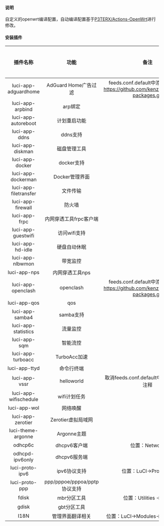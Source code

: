 #### 说明

自定义的openwrt编译配置，自动编译配置基于[P3TERX/Actions-OpenWrt](https://github.com/P3TERX/Actions-OpenWrt)进行修改。

#### 安装插件

| 插件名称                  | 功能                       | 备注                                                                            | 是否内置 |
|:---------------------:|:------------------------:|:-----------------------------------------------------------------------------:|:----:|
| luci-app-adguardhome  | AdGuard Home广告过滤         | feeds.conf.default中添加：src-git https://github.com/kenzok8/openwrt-packages.git | 否    |
| luci-app-arpbind      | arp绑定                    |                                                                               | 是    |
| luci-app-autoreboot   | 计划重启功能                   |                                                                               | 是    |
| luci-app-ddns         | ddns支持                   |                                                                               | 是    |
| luci-app-diskman      | 磁盘管理工具                   |                                                                               | 是    |
| luci-app-docker       | docker支持                 |                                                                               | 是    |
| luci-app-dockerman    | Docker管理界面               |                                                                               | 是    |
| luci-app-filetransfer | 文件传输                     |                                                                               | 是    |
| luci-app-firewall     | 防火墙                      |                                                                               | 是    |
| luci-app-frpc         | 内网穿透工具frpc客户端            |                                                                               | 是    |
| luci-app-guestwifi    | 访问wifi支持                 |                                                                               | 是    |
| luci-app-hd-idle      | 硬盘自动休眠                   |                                                                               | 是    |
| luci-app-nlbwmon      | 带宽监控                     |                                                                               | 是    |
| luci-app-nps          | 内网穿透工具nps                |                                                                               | 是    |
| luci-app-openclash    | openclash                | feeds.conf.default中添加：src-git https://github.com/kenzok8/openwrt-packages.git | 否    |
| luci-app-qos          | qos                      |                                                                               | 是    |
| luci-app-samba4       | samba支持                  |                                                                               | 是    |
| luci-app-statistics   | 流量监控                     |                                                                               | 是    |
| luci-app-sqm          | 智能流控                     |                                                                               | 是    |
| luci-app-turboacc     | TurboAcc加速               |                                                                               | 是    |
| luci-app-ttyd         | 命令行终端                    |                                                                               | 是    |
| luci-app-vssr         | helloworld               | 取消feeds.conf.default中的helloworld注释                                            | 否    |
| luci-app-wifischedule | wifi计划任务                 |                                                                               | 是    |
| luci-app-wol          | 网络唤醒                     |                                                                               | 是    |
| luci-app-zerotier     | Zerotier虚拟局域网            |                                                                               | 是    |
| luci-theme-argonne    | Argonne主题                |                                                                               | 是    |
| odhcp6c               | dhcpv6客户端                | 位置：Network                                                                    |      |
| odhcpd-ipv6only       | dhcpv6服务端                |                                                                               |      |
| luci-proto-ipv6       | ipv6协议支持                 | 位置：LuCI->Protocols                                                            |      |
| luci-proto-ppp        | ppp/pppoe/pppoa/pptp协议支持 |                                                                               |      |
| fdisk                 | mbr分区工具                  | 位置：Utilities -> disc                                                          |      |
| gdisk                 | gbt分区工具                  |                                                                               |      |
| I18N                  | 管理界面翻译相关                 | 位置：LuCI->Modules->Translations                                                |      |
